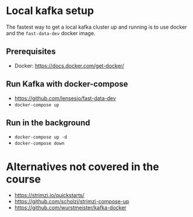# Local kafka setup
The fastest way to get a local kafka cluster up and running is to use docker 
and the `fast-data-dev` docker image.

## Prerequisites
* Docker: https://docs.docker.com/get-docker/

## Run Kafka with docker-compose
* https://github.com/lensesio/fast-data-dev
* `docker-compose up`

## Run in the background
* `docker-compose up -d`
* `docker-compose down`

# Alternatives not covered in the course
* https://strimzi.io/quickstarts/
* https://github.com/scholzj/strimzi-compose-up
* https://github.com/wurstmeister/kafka-docker
